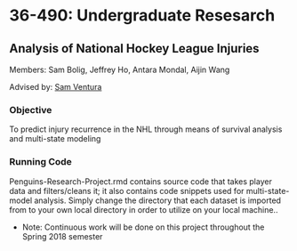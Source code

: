 # 36-490: Undergraduate Resesarch
## Analysis of National Hockey League Injuries
Members: Sam Bolig, Jeffrey Ho, Antara Mondal, Aijin Wang

Advised by: [Sam Ventura](http://www.stat.cmu.edu/people/faculty/sam-ventura)

### Objective
To predict injury recurrence in the NHL through means of survival analysis and multi-state modeling

### Running Code
Penguins-Research-Project.rmd contains source code that takes player data and filters/cleans it; it also contains code snippets used for multi-state-model analysis. Simply change the directory that each dataset is imported from to your own local directory in order to utilize on your local machine.. 



* Note: Continuous work will be done on this project throughout the Spring 2018 semester


